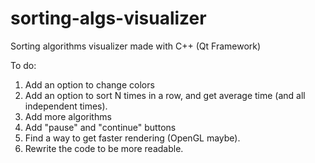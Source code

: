 # sorting-algs-visualizer
Sorting algorithms visualizer made with C++ (Qt Framework)

To do:
  1. Add an option to change colors
  2. Add an option to sort N times in a row, and get average time (and all independent times).
  3. Add more algorithms
  4. Add "pause" and "continue" buttons
  5. Find a way to get faster rendering (OpenGL maybe).
  6. Rewrite the code to be more readable.
